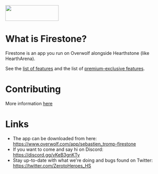 [<img src="https://user-images.githubusercontent.com/43519401/188874356-9a7dd2d1-af15-4d82-8fd7-40c4f1a69259.png" width="166px" height="49px"> ](https://www.overwolf.com/app/Sebastien_Tromp-Firestone)

# What is Firestone?

Firestone is an app you run on Overwolf alongside Hearthstone (like HearthArena).

See the [list of features](https://github.com/Zero-to-Heroes/firestone/wiki/Firestone-features) and the list of [premium-exclusive features](https://github.com/Zero-to-Heroes/firestone/wiki/Premium-features).

# Contributing

More information [here](https://github.com/Zero-to-Heroes/firestone/blob/master/CONTRIBUTING.md)

# Links

-   The app can be downloaded from here: https://www.overwolf.com/app/sebastien_tromp-firestone
-   If you want to come and say hi on Discord: https://discord.gg/vKeB3gnKTy
-   Stay up-to-date with what we're doing and bugs found on Twitter: https://twitter.com/ZerotoHeroes_HS
